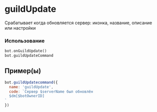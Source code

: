 # guildUpdate
Срабатывает когда обновляется сервер: иконка, название, описание или настройки
### Использование
```php
bot.onGuildUpdate()
bot.guildUpdateCommand
```
## Пример(ы)

```javascript
bot.guildUpdatecommand({
  name: 'guildUpdate',
  code: `Сервер $serverName был обновлён
  $dm[$botOwnerID]
`
})
```